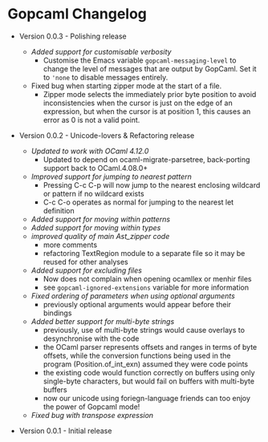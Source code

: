 # Gopcaml Changelog

- Version 0.0.3 - Polishing release
  - *Added support for customisable verbosity*
    - Customise the Emacs variable `gopcaml-messaging-level` to change
      the level of messages that are output by GopCaml. Set it to
      `'none` to disable messages entirely.
  - Fixed bug when starting zipper mode at the start of a file.
    - Zipper mode selects the immediately prior byte position to avoid
      inconsistencies when the cursor is just on the edge of an
      expression, but when the cursor is at position 1, this causes an
      error as 0 is not a valid point.

- Version 0.0.2 - Unicode-lovers & Refactoring release
  - *Updated to work with OCaml 4.12.0*
    - Updated to depend on ocaml-migrate-parsetree, back-porting support back to OCaml.4.08.0+
  - *Improved support for jumping to nearest pattern*
    - Pressing C-c C-p will now jump to the nearest enclosing wildcard or pattern if no wildcard exists
    - C-c C-o operates as normal for jumping to the nearest let definition
  - *Added support for moving within patterns*
  - *Added support for moving within types*
  - *improved quality of main Ast_zipper code*
    - more comments
    - refactoring TextRegion module to a separate file so it may be
      reused for other analyses
  - *Added support for excluding files*
    - Now does not complain when opening ocamllex or menhir files
    - see `gopcaml-ignored-extensions` variable for more information
  - *Fixed ordering of parameters when using optional arguments*
    - previously optional arguments would appear before their bindings
  - *Added better support for multi-byte strings*
    - previously, use of multi-byte strings would cause overlays to
      desynchronise with the code
    - the OCaml parser represents offsets and ranges in terms of byte
      offsets, while the conversion functions being used in the
      program (Position.of_int_exn) assumed they were code points
    - the existing code would function correctly on buffers using only
      single-byte characters, but would fail on buffers with
      multi-byte buffers
    - now our unicode using foriegn-language friends can too enjoy the
      power of Gopcaml mode!
  - *Fixed bug with transpose expression*

- Version 0.0.1 - Initial release
